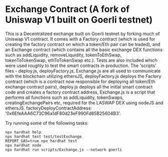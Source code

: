 # Exchange Contract (A fork of Uniswap V1 built on Goerli testnet)

This is a Decentralized exchange built on Goerli testnet by forking much of Uniswap V1 contract. It comes with a Factory contract (which is used for creating the factory contract on which a token/Eth pair can be traded), and an Exchange contract (which contains all the basic exchange DEX functions such as addLiquidity, removeLiquidity, tokenToEthSwap, tokenToTokenSwap, ethToTokenSwap etc.). Tests are also included which were used roughly to test the smart contracts in production. The 'scripts' files - deploy.js, deployFactory.js, Exchange.js are all used to communicate with the blockchain utilizing ethersJS, deployFactory.js deploys the Factory contract (which is a contract now responsible for deploying all token/Eth exchange contract pairs), deploy.js deploys all the initial smart contract code and creates a factory contract address, Exchange.js is a script that performs all functions such as addLiquidity, tokenSwaps, creatingExchangePairs etc, required for the LASWAP DEX using nodeJS and ethersJS.
factoryDeployContractAddress: '0x6EfeAAA6C73C96a1dF80d23eF990Fd85B25604B3'.

Try running some of the following tasks:

```shell
npx hardhat help
npx hardhat test test/testExchange
REPORT_GAS=true npx hardhat test
npx hardhat node
npx hardhat run scripts/Exchange.js --network goerli
```
